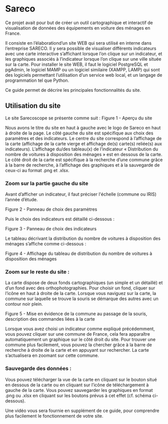 # Sareco
Ce projet avait pour but de créer un outil cartographique et interactif de visualisation de données des équipements en voiture des ménages en France.

Il consiste en l’élaborationd’un site WEB qui sera utilisé en interne dans l’entreprise SARECO. Il y sera possible de visualiser différents indicateurs avec une carte interactive s’affichant lorsque l’on clique sur un indicateur, et les graphiques associés à l’indicateur lorsque l’on clique sur une ville située sur la carte.
Pour installer le site WEB, il faut le logiciel PostgreSQL et pgAdmin, le logiciel MAMP ou un logiciel similaire (XAMPP, LAMP) qui sont des logiciels permettant l’utilisation d’un service web local, et un langage de programmation tel que Python.

Ce guide permet de décrire les principales fonctionnalités du site.

## Utilisation du site

Le site Sarecoscope se présente comme suit :
Figure 1 - Aperçu du site

Nous avons le titre du site en haut à gauche avec le logo de Sareco en haut à droite de la page.
Le côté gauche du site est spécifique aux choix des paramètres et des indicateurs.
Le centre du site correspond à l’affichage de la carte (affichage de la carte vierge et affichage de(s) carte(s) reliée(s) aux indicateurs). L‘affichage du/des tableau(x) de l’indicateur « Distribution du nombre de voitures à disposition des ménages » est en dessous de la carte.
Le côté droit de la carte est spécifique à la recherche d’une commune grâce à la barre de recherche, à l’affichage des graphiques et à la sauvegarde de ceux-ci au format .png et .xlsx.

### Zoom sur la partie gauche du site
Avant d’afficher un indicateur, il faut préciser l'échelle (commune ou IRIS) l’année d’étude.

Figure 2 - Panneau de choix des paramètres

Puis le choix des indicateurs est détaillé ci-dessous :

Figure 3 - Panneau de choix des indicateurs

Le tableau décrivant la distribution du nombre de voitures à disposition des ménages s’affiche comme ci-dessous :

Figure 4 - Affichage du tableau de distribution du nombre de voitures à disposition des ménages

### Zoom sur le reste du site :

La carte dispose de deux fonds cartographiques (un simple et un détaillé) et d’un fond avec des orthophotographies. Pour choisir un fond, cliquer sur l’icône en haut à droite de la carte. Lorsque vous naviguez sur la carte, la commune sur laquelle se trouve la souris se démarque des autres avec un contour noir plein. 

Figure 5 - Mise en évidence de la commune au passage de la souris, description des commandes liées à la carte

Lorsque vous avez choisi un indicateur comme expliqué précédemment, vous pouvez cliquer sur une commune de France, cela fera apparaître automatiquement un graphique sur le côté droit du site.
Pour trouver une commune plus facilement, vous pouvez la chercher grâce à la barre de recherche à droite de la carte et en appuyant sur rechercher. La carte s’actualisera en zoomant sur cette commune.

### Sauvegarde des données :
Vous pouvez télécharger la vue de la carte en cliquant sur le bouton situé en dessous de la carte ou en cliquant sur l’icône de téléchargement à gauche de la carte.
Vous pouvez sauvegarder les graphiques en format .png ou .xlsx en cliquant sur les boutons prévus à cet effet (cf. schéma ci-dessous).

Une vidéo vous sera fournie en supplément de ce guide, pour comprendre plus facilement le fonctionnement de votre site.